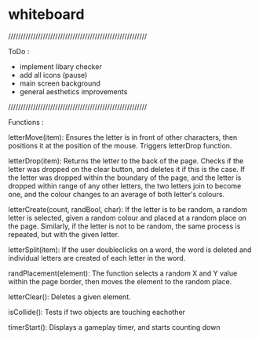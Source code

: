 # whiteboard

////////////////////////////////////////////////////////

ToDo :
- implement libary checker
- add all icons (pause)
- main screen background
- general aesthetics improvements

////////////////////////////////////////////////////////

Functions :

letterMove(item): 
Ensures the letter is in front of other characters, then positions it at the position of the mouse. Triggers letterDrop function.

letterDrop(item):
Returns the letter to the back of the page. Checks if the letter was dropped on the clear button, and deletes it if this is the case. If the letter was dropped within the boundary of the page, and the letter is dropped within range of any other letters, the two letters join to become one, and the colour changes to an average of both letter's colours.

letterCreate(count, randBool, char):
If the letter is to be random, a random letter is selected, given a random colour and placed at a random place on the page. Similarly, if the letter is not to be random, the same process is repeated, but with the given letter.

letterSplit(item):
If the user doubleclicks on a word, the word is deleted and individual letters are created of each letter in the word.

randPlacement(element):
The function selects a random X and Y value within the page border, then moves the element to the random place.

letterClear():
Deletes a given element.

isCollide():
Tests if two objects are touching eachother

timerStart():
Displays a gameplay timer, and starts counting down